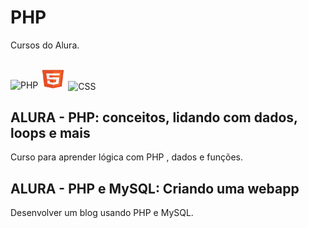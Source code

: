 # PHP

Cursos do Alura.

<div style="display: inline_block"><br>
  <img  alt="PHP" height="30" width="40" src="https://user-images.githubusercontent.com/64232721/176288451-f840d1d4-7c85-4383-aafe-1610ee4aaf1e.png">
  <img  alt="HTML" height="30" width="40" src="https://raw.githubusercontent.com/devicons/devicon/master/icons/html5/html5-original.svg">
  <img align="center" alt="CSS" height="40" width="40" src="https://user-images.githubusercontent.com/64232721/176305937-a3f35066-5207-44ea-bfff-a86ef501a722.png">

</div>
  

## ALURA - PHP: conceitos, lidando com dados, loops e mais
  Curso para aprender lógica com PHP , dados e funções.

## ALURA - PHP e MySQL: Criando uma webapp
  Desenvolver um blog usando PHP e MySQL.
